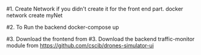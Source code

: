 #1. Create Network if you didn't create it for the front end part.
docker network create myNet

#2. To Run the backend
docker-compose up

#3. Download the frontend from #3. Download the backend traffic-monitor module from https://github.com/cscib/drones-simulator-ui
